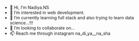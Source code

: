 - 👋 Hi, I’m Nadiya.NS
- 👀 I’m interested in web development.
- 🌱 I’m currently learning full stack and also trying to learn data science...!!!
- 💞️ I’m looking to collaborate on...
- 📫 Reach me through instagram na_di_ya__na_sha

<!---
nadiya123123/nadiya123123 is a ✨ special ✨ repository because its `README.md` (this file) appears on your GitHub profile.
You can click the Preview link to take a look at your changes.
--->
